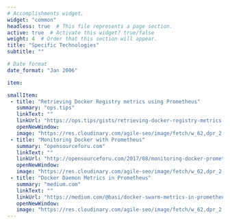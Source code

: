```yaml
---
# Accomplishments widget.
widget: "common"  
headless: true  # This file represents a page section.
active: true  # Activate this widget? true/false
weight: 4  # Order that this section will appear.
title: "Specific Technologies"
subtitle: ""

# Date format
date_format: "Jan 2006"

item:

smallItem: 
 - title: "Retrieving Docker Registry metrics using Prometheus"
   summary: "ops.tips"
   linkText: ""
   linkUrl: "https://ops.tips/gists/retrieving-docker-registry-metrics-using-prometheus/"
   openNewWindow: 
   image: "https://res.cloudinary.com/agile-seo/image/fetch/w_62,dpr_2.0,d_blank_am8gzx.png/https%3A%2F%2Flogo.clearbit.com%2Fops.tips%3Fsize%3D250"
 - title: "Monitoring Docker with Prometheus"
   summary: "opensourceforu.com"
   linkText: ""
   linkUrl: "http://opensourceforu.com/2017/08/monitoring-docker-prometheus/"
   openNewWindow: 
   image: "https://res.cloudinary.com/agile-seo/image/fetch/w_62,dpr_2.0,d_blank_am8gzx.png/https%3A%2F%2Flogo.clearbit.com%2Fopensourceforu.com%3Fsize%3D250"
 - title: "Docker Daemon Metrics in Prometheus"
   summary: "medium.com"
   linkText: ""
   linkUrl: "https://medium.com/@basi/docker-swarm-metrics-in-prometheus-e02a6a5745a"
   openNewWindow: 
   image: "https://res.cloudinary.com/agile-seo/image/fetch/w_62,dpr_2.0,d_blank_am8gzx.png/https%3A%2F%2Flogo.clearbit.com%2Fmedium.com%3Fsize%3D250"
---
```


